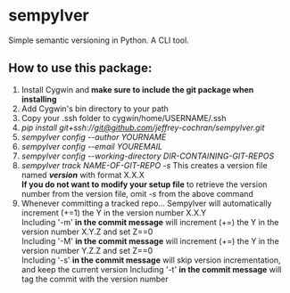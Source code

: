 # sempylver
Simple semantic versioning in Python. A CLI tool.

## How to use this package:
1. Install Cygwin and **make sure to include the git package when installing**
2. Add Cygwin's bin directory to your path
3. Copy your .ssh folder to cygwin/home/USERNAME/.ssh
4. *pip install git+ssh://git@github.com/jeffrey-cochran/sempylver.git*
5. *sempylver config --author YOURNAME*
6. *sempylver config --email YOUREMAIL*
7. *sempylver config --working-directory DIR-CONTAINING-GIT-REPOS*
8. *sempylver track NAME-OF-GIT-REPO -s*
   This creates a version file named *__version__* with format X.X.X  
   **If you do not want to modify your setup file** to retrieve the version number from the version file, omit *-s* from the above command  
9. Whenever committing a tracked repo...
   Sempylver will automatically increment (+=1) the Y in the version number X.X.Y  
   Including '-m' **in the commit message** will increment (+=) the Y in the version number X.Y.Z and set Z==0  
   Including '-M' **in the commit message** will increment (+=) the Y in the version number Y.Z.Z and set Z==0  
   Including '-s' **in the commit message** will skip version incrementation, and keep the current version
   Including '-t' **in the commit message** will tag the commit with the version number  
